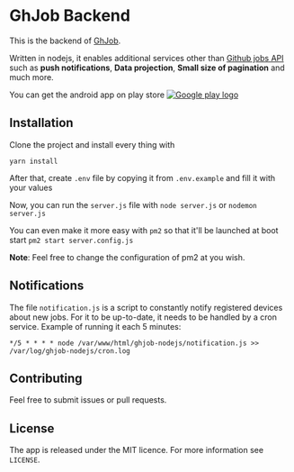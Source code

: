 # GhJob Backend

This is the backend of [GhJob](https://github.com/PatrissolJuns/ghjob).

Written in nodejs, it enables additional services other than [Github jobs API](http://jobs.github.com) such as **push notifications**, **Data projection**, **Small size of pagination** and much more.

You can get the android app on play store
[![Google play logo](https://play.google.com/intl/en_us/badges/static/images/badges/en_badge_web_generic.png)](https://play.google.com/store/apps/details?id=com.ghjob)

## Installation

Clone the project and install every thing with
```
yarn install
```
After that, create `.env` file by copying it from `.env.example` and fill it with your values

Now, you can run the `server.js` file with ```node server.js``` or ```nodemon server.js```

You can even make it more easy with `pm2` so that it'll be launched at boot start
```pm2 start server.config.js```

**Note**: Feel free to change the configuration of pm2 at you wish.

## Notifications

The file `notification.js` is a script to constantly notify registered devices about new jobs.
For it to be up-to-date, it needs to be handled by a cron service.
Example of running it each 5 minutes:

```
*/5 * * * * node /var/www/html/ghjob-nodejs/notification.js >> /var/log/ghjob-nodejs/cron.log
```

## Contributing

Feel free to submit issues or pull requests.

## License

The app is released under the MIT licence. For more information see `LICENSE`.
